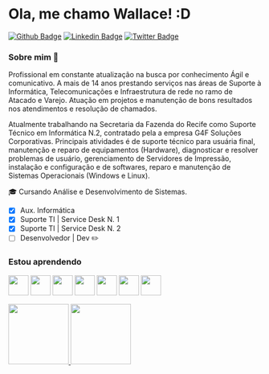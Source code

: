 # Ola, me chamo Wallace! :D

[![Github Badge](https://img.shields.io/badge/-Github-000?style=flat-square&logo=Github&logoColor=white&link=https://github.com/wallacewillians/)](https://github.com/wallacewillians/)
[![Linkedin Badge](https://img.shields.io/badge/-LinkedIn-blue?style=flat-square&logo=Linkedin&logoColor=white&link=https://github.com/wallacewillians/)](https://github.com/wallacewillians/)
[![Twitter Badge](https://img.shields.io/badge/-Twitter-1ca0f1?style=flat-square&labelColor=1ca0f1&logo=twitter&logoColor=white&link=https://twitter.com/Wallace15510553)](https://twitter.com/Wallace15510553)

### Sobre mim :rocket:
Profissional em constante atualização na busca por conhecimento Ágil e comunicativo. A mais de 14 anos prestando serviços nas áreas de Suporte à Informática, Telecomunicações e Infraestrutura de rede no ramo de Atacado e Varejo. Atuação em projetos e manutenção de bons resultados nos atendimentos e resolução de chamados.

Atualmente trabalhando na Secretaria da Fazenda do Recife como Suporte Técnico em Informática N.2, contratado pela a empresa G4F Soluções Corporativas. Principais atividades é de suporte técnico para usuária final, manutenção e reparo de equipamentos (Hardware), diagnosticar e resolver problemas de usuário, gerenciamento de Servidores de Impressão, instalação e configuração e de softwares, reparo e manutenção de Sistemas Operacionais (Windows e Linux).

:mortar_board: Cursando Análise e Desenvolvimento de Sistemas.

- [x] Aux. Informática
- [x] Suporte TI | Service Desk N. 1
- [x] Suporte TI | Service Desk N. 2
- [ ] Desenvolvedor | Dev :pencil2:

### Estou aprendendo

<img src="https://img.icons8.com/color/344/html-5--v1.png" width="40" height="40"/> <img src="https://img.icons8.com/color/344/css3.png" width="40" height="40"/> <img src="https://img.icons8.com/fluency/344/javascript.png" width="40" height="40"/> 
<img src="https://img.icons8.com/color/344/linux--v2.png" width="40" height="40"/> <img src="https://img.icons8.com/fluency/344/fedora.png" width="40" height="40"/> <img src="https://img.icons8.com/fluency/344/mac-os.png" width="40" height="40"/> <img src="https://img.icons8.com/color/344/git.png" width="40" height="40"/>


<div>
<a href="https://github.com/wallacewillians">
<img height="120em" src="https://github-readme-stats.vercel.app/api/top-langs/?username=wallacewillians&layout=compact&langs_count=7&theme=dracula"/>
<img height="120em" src="https://github-readme-stats.vercel.app/api?username=wallacewillians&show_icons=true&theme=dracula&include_all_commits=true&count_private=true"/>
</div>

